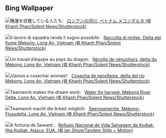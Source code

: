 ## Bing Wallpaper
![](https://www.bing.com/th?id=OHR.WaterLilyVietnam_JA-JP8591177657_UHD.jpg&w=1000)睡蓮を収穫している人たち:&nbsp;&ensp;[ロンアンの河川, ベトナム メコンデルタ (© Khanh Phan/Solent News/Shutterstock)](https://www.bing.com/th?id=OHR.WaterLilyVietnam_JA-JP8591177657_UHD.jpg)
<br><br/>
![](https://www.bing.com/th?id=OHR.WaterLilyVietnam_IT-IT8076028570_UHD.jpg&w=1000)Il lavoro di squadra rende il sogno possibile:&nbsp;&ensp;[Raccolta di ninfee, Delta del fiume Mekong, Long An, Vietnam (© Khanh Phan/Solent News/Shutterstock)](https://www.bing.com/th?id=OHR.WaterLilyVietnam_IT-IT8076028570_UHD.jpg)
<br><br/>
![](https://www.bing.com/th?id=OHR.WaterLilyVietnam_FR-FR4028211230_UHD.jpg&w=1000)Un travail d’équipe au pays du dragon:&nbsp;&ensp;[Récolte de nénuphars, delta du Mékong, Long An, Vietnam (© Khanh Phan/Solent News/Shutterstock)](https://www.bing.com/th?id=OHR.WaterLilyVietnam_FR-FR4028211230_UHD.jpg)
<br><br/>
![](https://www.bing.com/th?id=OHR.WaterLilyVietnam_ES-ES6623233360_UHD.jpg&w=1000)¡Vamos a cosechar aromas!:&nbsp;&ensp;[Cosecha de nenúfares, delta del río Mekong, Long An, Vietnam (© Khanh Phan/Solent News/Shutterstock)](https://www.bing.com/th?id=OHR.WaterLilyVietnam_ES-ES6623233360_UHD.jpg)
<br><br/>
![](https://www.bing.com/th?id=OHR.WaterLilyVietnam_EN-GB4801163561_UHD.jpg&w=1000)Teamwork makes the dream work:&nbsp;&ensp;[Water lily harvest, Mekong River Delta, Long An, Vietnam (© Khanh Phan/Solent News/Shutterstock)](https://www.bing.com/th?id=OHR.WaterLilyVietnam_EN-GB4801163561_UHD.jpg)
<br><br/>
![](https://www.bing.com/th?id=OHR.WaterLilyVietnam_DE-DE7325389830_UHD.jpg&w=1000)Teamwork macht die Arbeit möglich:&nbsp;&ensp;[Seerosenernte, Mekong-Flussdelta, Long An, Vietnam (© Khanh Phan/Solent News/Shutterstock)](https://www.bing.com/th?id=OHR.WaterLilyVietnam_DE-DE7325389830_UHD.jpg)
<br><br/>
![](https://www.bing.com/th?id=OHR.KodiakAlaska_PT-BR9855101179_UHD.jpg&w=1000)A fortuna de Seward.:&nbsp;&ensp;[Refúgio Nacional de Vida Selvagem de Kodiak, Ilha Kodiak, Alasca, EUA. (© Ian Shive/Tandem Stills + Motion)](https://www.bing.com/th?id=OHR.KodiakAlaska_PT-BR9855101179_UHD.jpg)
<br><br/>
